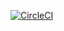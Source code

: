 [![CircleCI](https://circleci.com/gh/richiewenn/imp2fun.svg?style=svg)](https://circleci.com/gh/richiewenn/imp2fun)
 